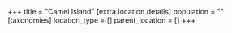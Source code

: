 +++
title = "Camel Island"
[extra.location.details]
population = ""
[taxonomies]
location_type = []
parent_location = []
+++

